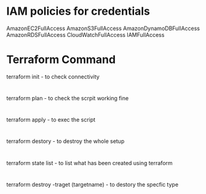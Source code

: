 # IAM policies for credentials 
AmazonEC2FullAccess
AmazonS3FullAccess
AmazonDynamoDBFullAccess
AmazonRDSFullAccess
CloudWatchFullAccess
IAMFullAccess

# Terraform Command
terraform init - to check connectivity
# 
terraform plan - to check the scrpit working fine
# 
terraform apply - to exec the script
# 
terraform destory - to destroy the whole setup
# 
terraform state list - to list what has been created using terraform 
# 
terraform destroy -traget (targetname) - to destory the specfic type
